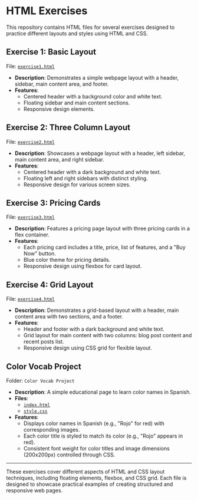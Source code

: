 # HTML Exercises

This repository contains HTML files for several exercises designed to practice different layouts and styles using HTML and CSS.

## Exercise 1: Basic Layout

File: [`exercise1.html`](https://krrish-kohli.github.io/HTML_and_CSS/Exercise%201.html)

- **Description**: Demonstrates a simple webpage layout with a header, sidebar, main content area, and footer.
- **Features**:
  - Centered header with a background color and white text.
  - Floating sidebar and main content sections.
  - Responsive design elements.

## Exercise 2: Three Column Layout

File: [`exercise2.html`](https://krrish-kohli.github.io/HTML_and_CSS/Exercise%202.html)

- **Description**: Showcases a webpage layout with a header, left sidebar, main content area, and right sidebar.
- **Features**:
  - Centered header with a dark background and white text.
  - Floating left and right sidebars with distinct styling.
  - Responsive design for various screen sizes.

## Exercise 3: Pricing Cards

File: [`exercise3.html`](https://krrish-kohli.github.io/HTML_and_CSS/Exercise%203.html)

- **Description**: Features a pricing page layout with three pricing cards in a flex container.
- **Features**:
  - Each pricing card includes a title, price, list of features, and a "Buy Now" button.
  - Blue color theme for pricing details.
  - Responsive design using flexbox for card layout.

## Exercise 4: Grid Layout

File: [`exercise4.html`](https://krrish-kohli.github.io/HTML_and_CSS/Exercise%204.html)

- **Description**: Demonstrates a grid-based layout with a header, main content area with two sections, and a footer.
- **Features**:
  - Header and footer with a dark background and white text.
  - Grid layout for main content with two columns: blog post content and recent posts list.
  - Responsive design using CSS grid for flexible layout.

## Color Vocab Project

Folder: `Color Vocab Project`

- **Description**: A simple educational page to learn color names in Spanish.
- **Files**:
  - [`index.html`](https://krrish-kohli.github.io/HTML_and_CSS/Color%20Vocab%20Project/index.html)
  - [`style.css`](https://krrish-kohli.github.io/HTML_and_CSS/Color%20Vocab%20Project/style.css)
- **Features**:
  - Displays color names in Spanish (e.g., "Rojo" for red) with corresponding images.
  - Each color title is styled to match its color (e.g., "Rojo" appears in red).
  - Consistent font weight for color titles and image dimensions (200x200px) controlled through CSS.

---

These exercises cover different aspects of HTML and CSS layout techniques, including floating elements, flexbox, and CSS grid. Each file is designed to showcase practical examples of creating structured and responsive web pages.
